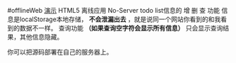 #offlineWeb
[演示](http://zhuwansan.oschina.io/offlineweb)
HTML5 离线应用 No-Server
todo list信息的 增 删 查 功能
信息是localStorage本地存储， **不会泄漏出去** ，就是说同一个网站你看到的和我看到的数据不一样。
查询功能 **（如果查询空字符会显示所有信息）** 只会显示查询结果，其他信息隐藏。

你可以把源码部署在自己的服务器上。